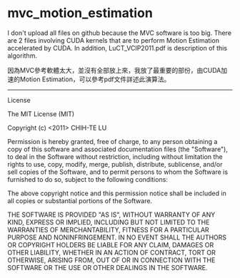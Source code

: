 # mvc_motion_estimation

I don't upload all files on github because the MVC software is too big. There are 2 files involving CUDA kernels that are to perform Motion Estimation accelerated by CUDA. In addition, LuCT_VCIP2011.pdf is description of this algorithm.

因為MVC參考軟體太大，並沒有全部放上來，我放了最重要的部份，由CUDA加速的Motion Estimation，可以參考pdf文件詳述此演算法。

------------------------------------------------
License

The MIT License (MIT)

Copyright (c) <2011> CHIH-TE LU

Permission is hereby granted, free of charge, to any person obtaining a copy of this software and associated documentation files (the "Software"), to deal in the Software without restriction, including without limitation the rights to use, copy, modify, merge, publish, distribute, sublicense, and/or sell copies of the Software, and to permit persons to whom the Software is furnished to do so, subject to the following conditions:

The above copyright notice and this permission notice shall be included in all copies or substantial portions of the Software.

THE SOFTWARE IS PROVIDED "AS IS", WITHOUT WARRANTY OF ANY KIND, EXPRESS OR IMPLIED, INCLUDING BUT NOT LIMITED TO THE WARRANTIES OF MERCHANTABILITY, FITNESS FOR A PARTICULAR PURPOSE AND NONINFRINGEMENT. IN NO EVENT SHALL THE AUTHORS OR COPYRIGHT HOLDERS BE LIABLE FOR ANY CLAIM, DAMAGES OR OTHER LIABILITY, WHETHER IN AN ACTION OF CONTRACT, TORT OR OTHERWISE, ARISING FROM, OUT OF OR IN CONNECTION WITH THE SOFTWARE OR THE USE OR OTHER DEALINGS IN THE SOFTWARE.

